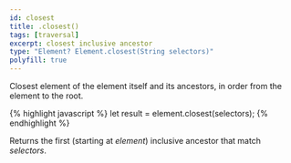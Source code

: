 ```yaml
---
id: closest
title: .closest()
tags: [traversal]
excerpt: closest inclusive ancestor
type: "Element? Element.closest(String selectors)"
polyfill: true
---
```


Closest element of the element itself and its ancestors, in order from the element to the root.

{% highlight javascript %}
let result = element.closest(selectors);
{% endhighlight %}

Returns the first (starting at <var>element</var>) inclusive ancestor that match <var>selectors</var>.
